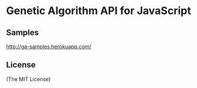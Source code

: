# Genetic Algorithm API for JavaScript

## Samples
http://ga-samples.herokuapp.com/

## License
(The MIT License)
